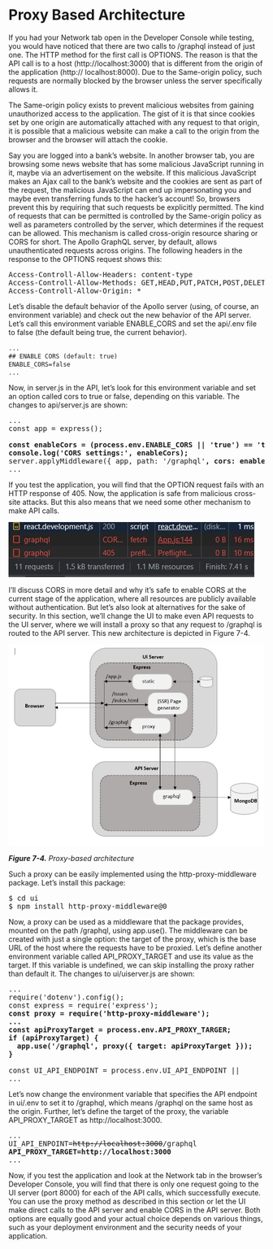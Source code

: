 # Proxy Based Architecture

If you had your Network tab open in the Developer Console while testing, you would have noticed that there are two calls to /graphql instead of just one. The HTTP method for the first call is OPTIONS. The reason is that the API call is to a host (http://localhost:3000) that is different from the origin of the application (http:// localhost:8000). Due to the Same-origin policy, such requests are normally blocked by the browser unless the server specifically allows it.

The Same-origin policy exists to prevent malicious websites from gaining unauthorized access to the
application. The gist of it is that since cookies set by one origin are automatically attached with any request to that origin, it is possible that a malicious website can make a call to the origin from the browser and the browser will attach the cookie.

Say you are logged into a bank’s website. In another browser tab, you are browsing some news website
that has some malicious JavaScript running in it, maybe via an advertisement on the website. If this
malicious JavaScript makes an Ajax call to the bank’s website and the cookies are sent as part of the request, the malicious JavaScript can end up impersonating you and maybe even transferring funds to the hacker’s account!
So, browsers prevent this by requiring that such requests be explicitly permitted. The kind of requests
that can be permitted is controlled by the Same-origin policy as well as parameters controlled by the server, which determines if the request can be allowed. This mechanism is called cross-origin resource sharing or CORS for short. The Apollo GraphQL server, by default, allows unauthenticated requests across origins. The following headers in the response to the OPTIONS request shows this:

<pre>
Access-Controll-Allow-Headers: content-type
Access-Controll-Allow-Methods: GET,HEAD,PUT,PATCH,POST,DELETE
Access-Controll-Allow-Origin: *
</pre>

Let’s disable the default behavior of the Apollo server (using, of course, an environment variable) and
check out the new behavior of the API server. Let’s call this environment variable ENABLE_CORS and set the api/.env file to false (the default being true, the current behavior).

```
...
## ENABLE CORS (default: true)
ENABLE_CORS=false
...
```

Now, in server.js in the API, let’s look for this environment variable and set an option called cors to
true or false, depending on this variable. The changes to api/server.js are shown:

<pre>
...
const app = express();

<b>const enableCors = (process.env.ENABLE_CORS || 'true') == 'true';
console.log('CORS settings:', enableCors);</b>
server.applyMiddleware({ app, path: '/graphql'<b>, cors: enableCors</b> });
...
</pre>

If you test the application, you will find that the OPTION request fails with an HTTP response of 405.
Now, the application is safe from malicious cross-site attacks. But this also means that we need some other mechanism to make API calls.

![405-error](./resources/405-error.JPG)

I’ll discuss CORS in more detail and why it’s safe to enable CORS at the current stage of the application, where all resources are publicly available without authentication. But let’s also look at alternatives for the sake of security. In this section, we’ll change the UI to make even API requests to the UI server, where we will install a proxy so that any request to /graphql is routed to the API server. This new architecture is depicted in Figure 7-4.

![proxy-architecture](./resources/proxy-based-architecture.JPG)

<i><b>Figure 7-4.</b> Proxy-based architecture</i>

Such a proxy can be easily implemented using the http-proxy-middleware package. Let’s install this
package:

<pre>
$ cd ui
$ npm install http-proxy-middleware@0
</pre>

Now, a proxy can be used as a middleware that the package provides, mounted on the path /graphql,
using app.use(). The middleware can be created with just a single option: the target of the proxy, which is the base URL of the host where the requests have to be proxied. Let’s define another environment variable called API_PROXY_TARGET and use its value as the target. If this variable is undefined, we can skip installing the proxy rather than default it.
The changes to ui/uiserver.js are shown:

<pre>
...
require('dotenv').config();
const express = require('express');
<b>const proxy = require('http-proxy-middleware');
...
const apiProxyTarget = process.env.API_PROXY_TARGER;
if (apiProxyTarget) {
  app.use('/graphql', proxy({ target: apiProxyTarget }));
}</b>

const UI_API_ENDPOINT = process.env.UI_API_ENDPOINT ||
...
</pre>

Let’s now change the environment variable that specifies the API endpoint in ui/.env to set it to
/graphql, which means /graphql on the same host as the origin. Further, let’s define the target of the
proxy, the variable API_PROXY_TARGET as http://localhost:3000.

<pre>
...
UI_API_ENPOINT=<del>http://localhost:3000</del>/graphql
<b>API_PROXY_TARGET=http://localhost:3000</b>
...
</pre>

Now, if you test the application and look at the Network tab in the browser’s Developer Console, you
will find that there is only one request going to the UI server (port 8000) for each of the API calls, which successfully execute.
You can use the proxy method as described in this section or let the UI make direct calls to the API
server and enable CORS in the API server. Both options are equally good and your actual choice depends on
various things, such as your deployment environment and the security needs of your application.
